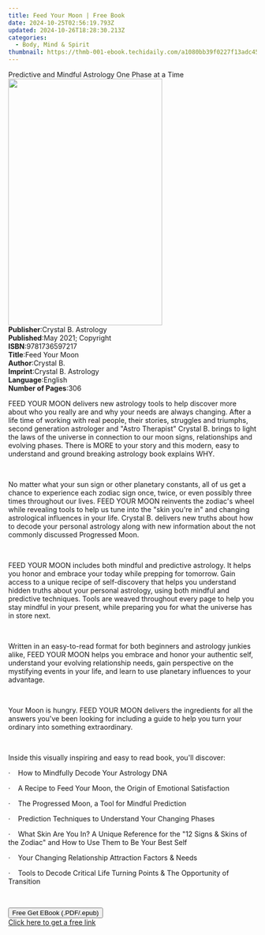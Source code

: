 ```yaml
---
title: Feed Your Moon | Free Book
date: 2024-10-25T02:56:19.793Z
updated: 2024-10-26T18:28:30.213Z
categories:
  - Body, Mind & Spirit
thumbnail: https://thmb-001-ebook.techidaily.com/a1080bb39f0227f13adc45ecde1ce0a9ede90ff8b72297d42b466c4fe9a47f06.jpg
---
```

<main id="book-container">
  <div class="flex flex-col">
    <div class="book-brief flex-1 py-6 px-4 sm:p-6 md:py-10 md:px-8">
      <!-- brief-->
      <div class="book-brief-main">
        Predictive and Mindful Astrology One Phase at a Time
      </div>
    </div>
    <div
      class="book-meta-info flex-1 grid gap-4 col-start-1 col-end-3 row-start-1 sm:mb-6 sm:grid-cols-4 lg:gap-6 lg:col-start-2 lg:row-end-6 lg:row-span-6 lg:mb-0"
    >
      <div
        class="book-meta-info-left place-content-center mt-4 p-4 text-sm leading-6 col-start-2 col-span-2 dark:text-slate-400"
      >
        <img
          class="w-full h-500 object-cover rounded-lg sm:h-255 sm:col-span-2 lg:col-span-full"
          src="https://img-001-ebook.techidaily.com/54ddb06caf748d7b756dc9eea526d68c48e64effed57488d58257943834ebb96.jpg"
          alt=""
          width="312"
          height="500"
        />
      </div>
      <div
        class="book-meta-info-right mt-2 col-start-1 row-start-2 col-span-3 self-center"
      >
        <!-- meta data  -->
        <div class="flex flex-col px-4 md:px-8">
          <div class="flex-1">
            <strong>Publisher</strong>:<span class="px-2"
              >Crystal B. Astrology</span
            >
          </div>
          <div class="flex-1">
            <strong>Published</strong>:<span class="px-2"
              >May 2021; Copyright</span
            >
          </div>
          <div class="flex-1">
            <strong>ISBN</strong>:<span class="px-2">9781736597217</span>
          </div>
          <div class="flex-1">
            <strong>Title</strong>:<span class="px-2">Feed Your Moon</span>
          </div>
          <div class="flex-1">
            <strong>Author</strong>:<span class="px-2">Crystal B.</span>
          </div>
          <div class="flex-1">
            <strong>Imprint</strong>:<span class="px-2"
              >Crystal B. Astrology</span
            >
          </div>
          <div class="flex-1">
            <strong>Language</strong>:<span class="px-2">English</span>
          </div>
          <div class="flex-1">
            <strong>Number of Pages</strong>:<span class="px-2">306</span>
          </div>
        </div>
      </div>
    </div>
    <div class="book-description flex-1 py-6 px-4 sm:p-6 md:py-10 md:px-8">
      <div class="book-description-main">
        <div accordion-content="" id="description">
          <p>
            FEED YOUR MOON delivers new astrology tools to help discover more
            about who you really are and why your needs are always changing.
            After a life time of working with real people, their stories,
            struggles and triumphs, second generation astrologer and "Astro
            Therapist" Crystal B. brings to light the laws of the universe in
            connection to our moon signs, relationships and evolving phases.
            There is MORE to your story and this modern, easy to understand and
            ground breaking astrology book explains WHY.
          </p>
          <p>&nbsp;</p>
          <p>
            No matter what your sun sign or other planetary constants, all of us
            get a chance to experience each zodiac sign once, twice, or even
            possibly three times throughout our lives. FEED YOUR MOON reinvents
            the zodiac's wheel while revealing tools to help us tune into the
            "skin you're in" and changing astrological influences in your life.
            Crystal B. delivers new truths about how to decode your personal
            astrology along with new information about the not commonly
            discussed Progressed Moon.&nbsp;
          </p>
          <p>&nbsp;</p>
          <p>
            FEED YOUR MOON includes both mindful and predictive astrology. It
            helps you honor and embrace your today while prepping for tomorrow.
            Gain access to a unique recipe of self-discovery that helps you
            understand hidden truths about your personal astrology, using both
            mindful and predictive techniques. Tools are weaved throughout every
            page to help you stay mindful in your present, while preparing you
            for what the universe has in store next.&nbsp;
          </p>
          <p>&nbsp;</p>
          <p>
            Written in an easy-to-read format for both beginners and astrology
            junkies alike, FEED YOUR MOON helps you embrace and honor your
            authentic self, understand your evolving relationship needs, gain
            perspective on the mystifying events in your life, and learn to use
            planetary influences to your advantage.&nbsp;
          </p>
          <p>&nbsp;</p>
          <p>
            Your Moon is hungry. FEED YOUR MOON delivers the ingredients for all
            the answers you've been looking for including a guide to help you
            turn your ordinary into something extraordinary.
          </p>
          <p>&nbsp;</p>
          <p>
            Inside this visually inspiring and easy to read book, you'll
            discover:
          </p>
          <p>
            ·&nbsp;&nbsp;&nbsp;&nbsp;How to Mindfully Decode Your Astrology DNA
          </p>
          <p>
            ·&nbsp;&nbsp;&nbsp;&nbsp;A Recipe to Feed Your Moon, the Origin of
            Emotional Satisfaction
          </p>
          <p>
            ·&nbsp;&nbsp;&nbsp;&nbsp;The Progressed Moon, a Tool for Mindful
            Prediction
          </p>
          <p>
            ·&nbsp;&nbsp;&nbsp;&nbsp;Prediction Techniques to Understand Your
            Changing Phases&nbsp;
          </p>
          <p>
            ·&nbsp;&nbsp;&nbsp;&nbsp;What Skin Are You In? A Unique Reference
            for the "12 Signs &amp; Skins of the Zodiac" and How to Use Them to
            Be Your Best Self
          </p>
          <p>
            ·&nbsp;&nbsp;&nbsp;&nbsp;Your Changing Relationship Attraction
            Factors &amp; Needs
          </p>
          <p>
            ·&nbsp;&nbsp;&nbsp;&nbsp;Tools to Decode Critical Life Turning
            Points &amp; The Opportunity of Transition
          </p>
          <p><br /></p>
        </div>
        <div class="accordion-fader"></div>
      </div>
    </div>
    <div class="book-excerpts flex-1 py-6 px-4 sm:p-6 md:py-10 md:px-8"></div>
    <div
      class="book-about-author flex-1 py-6 px-4 sm:p-6 md:py-10 md:px-8"
    ></div>
    <div class="book-free-get flex-1 py-6 px-4 sm:p-6 md:py-10 md:px-8">
      <button
        id="btn-free-get"
        class="bg-blue-500 hover:bg-blue-700 text-white font-bold py-2 px-4 rounded"
      >
        Free Get EBook (.PDF/.epub)
      </button>
      <div id="countdown-display" class="px-2 text-lg mt-2"></div>
      <a
        id="free-link"
        class="hidden bg-blue-500 hover:bg-blue-700 text-white font-bold py-2 px-4 rounded"
        href="https://www.ebooks.com/en-us/book/210500297/feed-your-moon/crystal-b/"
        target="_blank"
        >Click here to get a free link</a
      >
    </div>
    <script>
      let countdownTime = 0;
      let countdownInterval = null;
      document
        .getElementById('btn-free-get')
        .addEventListener('click', startCountdown);
      function startCountdown() {
        countdownTime = new Date().getTime() + 60000 * 3;
        countdownInterval = setInterval(updateCountdown, 1000);
        document.getElementById('btn-free-get').disabled = true;
        document
          .getElementById('btn-free-get')
          .classList.add('bg-gray-500', 'cursor-not-allowed');
      }
      function updateCountdown() {
        let currentTime = new Date().getTime();
        let timeLeft = countdownTime - currentTime;
        let secondsLeft = Math.floor(timeLeft / 1000);
        document.getElementById('countdown-display').innerHTML =
          `Remaining time: ${secondsLeft} seconds.`;
        if (secondsLeft <= 0) {
          clearInterval(countdownInterval);
          document.getElementById('btn-free-get').classList.add('hidden');
          document.getElementById('free-link').classList.remove('hidden');
          document.getElementById('countdown-display').innerHTML = '';
        }
      }
    </script>
  </div>
</main>

<ins class="adsbygoogle"
      style="display:block"
      data-ad-client="ca-pub-7571918770474297"
      data-ad-slot="8358498916"
      data-ad-format="auto"
      data-full-width-responsive="true"></ins>
    